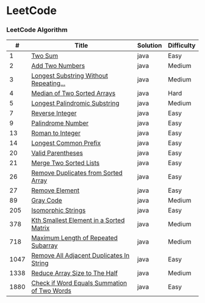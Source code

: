 LeetCode
========

### LeetCode Algorithm
| # | Title | Solution | Difficulty |
|---| ----- | -------- | ---------- |
|1| [Two Sum](https://leetcode.com/problems/two-sum) | java | Easy |
|2| [Add Two Numbers](https://leetcode.com/problems/add-two-numbers) | java | Medium |
|3| [Longest Substring Without Repeating...](https://leetcode.com/problems/longest-substring-without-repeating-characters) | java | Medium |
|4| [Median of Two Sorted Arrays](https://leetcode.com/problems/median-of-two-sorted-arrays) | java | Hard |
|5| [Longest Palindromic Substring](https://leetcode.com/problems/longest-palindromic-substring) | java | Medium |
|7| [Reverse Integer](https://leetcode.com/problems/reverse-integer) | java | Easy |
|9| [Palindrome Number](https://leetcode.com/problems/palindrome-number) | java | Easy |
|13| [Roman to Integer](https://leetcode.com/problems/roman-to-integer) | java | Easy |
|14| [Longest Common Prefix](https://leetcode.com/problems/longest-common-prefix) | java | Easy |
|20| [Valid Parentheses](https://leetcode.com/problems/valid-parentheses) | java | Easy |
|21| [Merge Two Sorted Lists](https://leetcode.com/problems/merge-two-sorted-lists) | java | Easy |
|26| [Remove Duplicates from Sorted Array](https://leetcode.com/problems/remove-duplicates-from-sorted-array) | java | Easy |
|27| [Remove Element](https://leetcode.com/problems/remove-element) | java | Easy |
|89| [Gray Code](https://leetcode.com/problems/gray-code) | java | Medium |
|205| [Isomorphic Strings](https://leetcode.com/problems/isomorphic-strings) | java | Easy |
|378| [Kth Smallest Element in a Sorted Matrix](https://leetcode.com/problems/kth-smallest-element-in-a-sorted-matrix) | java | Medium |
|718| [Maximum Length of Repeated Subarray](https://leetcode.com/problems/maximum-length-of-repeated-subarray) | java | Medium |
|1047| [Remove All Adjacent Duplicates In String](https://leetcode.com/problems/remove-all-adjacent-duplicates-in-string) | java | Easy |
|1338| [Reduce Array Size to The Half](https://leetcode.com/problems/reduce-array-size-to-the-half) | java | Medium |
|1880| [Check if Word Equals Summation of Two Words](https://leetcode.com/problems/check-if-word-equals-summation-of-two-words) | java | Easy |
